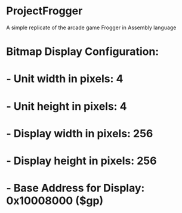 # ProjectFrogger
A simple replicate of the arcade game Frogger in Assembly language

# Bitmap Display Configuration:
# - Unit width in pixels: 4
# - Unit height in pixels: 4
# - Display width in pixels: 256
# - Display height in pixels: 256
# - Base Address for Display: 0x10008000 ($gp)
#
